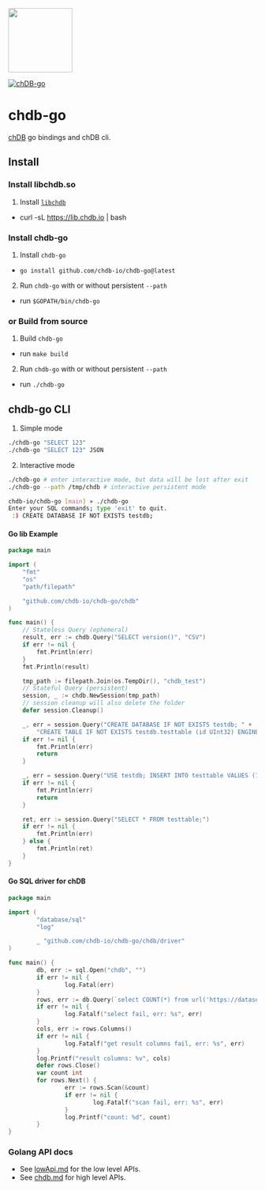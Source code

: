 <a href="https://chdb.io" target="_blank">
  <img src="https://avatars.githubusercontent.com/u/132536224" width=130 />
</a>

[![chDB-go](https://github.com/chdb-io/chdb-go/actions/workflows/chdb.yml/badge.svg)](https://github.com/chdb-io/chdb-go/actions/workflows/chdb.yml)

# chdb-go
[chDB](https://github.com/chdb-io/chdb) go bindings and chDB cli.

## Install

### Install libchdb.so
1. Install [`libchdb`](https://github.com/chdb-io/chdb/releases)
  - curl -sL https://lib.chdb.io | bash

### Install chdb-go
1. Install `chdb-go`
  - `go install github.com/chdb-io/chdb-go@latest`
2. Run `chdb-go` with or without persistent `--path`
  - run `$GOPATH/bin/chdb-go`

### or Build from source
1. Build `chdb-go`
  - run `make build`
2. Run `chdb-go` with or without persistent `--path`
  - run `./chdb-go`

## chdb-go CLI

1. Simple mode
```bash
./chdb-go "SELECT 123"
./chdb-go "SELECT 123" JSON
```
2. Interactive mode
```bash
./chdb-go # enter interactive mode, but data will be lost after exit
./chdb-go --path /tmp/chdb # interactive persistent mode
```

```bash
chdb-io/chdb-go [main] » ./chdb-go 
Enter your SQL commands; type 'exit' to quit.
 :) CREATE DATABASE IF NOT EXISTS testdb;


```

#### Go lib Example
```go
package main

import (
	"fmt"
	"os"
	"path/filepath"

	"github.com/chdb-io/chdb-go/chdb"
)

func main() {
	// Stateless Query (ephemeral)
	result, err := chdb.Query("SELECT version()", "CSV")
	if err != nil {
		fmt.Println(err)
	}
	fmt.Println(result)

	tmp_path := filepath.Join(os.TempDir(), "chdb_test")
	// Stateful Query (persistent)
	session, _ := chdb.NewSession(tmp_path)
	// session cleanup will also delete the folder
	defer session.Cleanup()

	_, err = session.Query("CREATE DATABASE IF NOT EXISTS testdb; " +
		"CREATE TABLE IF NOT EXISTS testdb.testtable (id UInt32) ENGINE = MergeTree() ORDER BY id;")
	if err != nil {
		fmt.Println(err)
		return
	}

	_, err = session.Query("USE testdb; INSERT INTO testtable VALUES (1), (2), (3);")
	if err != nil {
		fmt.Println(err)
		return
	}

	ret, err := session.Query("SELECT * FROM testtable;")
	if err != nil {
		fmt.Println(err)
	} else {
		fmt.Println(ret)
	}
}
```

#### Go SQL driver for chDB
```go
package main

import (
        "database/sql"
        "log"

        _ "github.com/chdb-io/chdb-go/chdb/driver"
)

func main() {
        db, err := sql.Open("chdb", "")
        if err != nil {
                log.Fatal(err)
        }
        rows, err := db.Query(`select COUNT(*) from url('https://datasets.clickhouse.com/hits_compatible/athena_partitioned/hits_0.parquet')`)
        if err != nil {
                log.Fatalf("select fail, err: %s", err)
        }
        cols, err := rows.Columns()
        if err != nil {
                log.Fatalf("get result columns fail, err: %s", err)
        }
        log.Printf("result columns: %v", cols)
        defer rows.Close()
        var count int
        for rows.Next() {
                err := rows.Scan(&count)
                if err != nil {
                        log.Fatalf("scan fail, err: %s", err)
                }
                log.Printf("count: %d", count)
        }
}
```

### Golang API docs

- See [lowApi.md](lowApi.md) for the low level APIs.
- See [chdb.md](chdb.md) for high level APIs.
